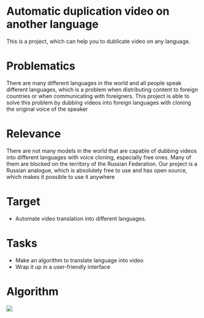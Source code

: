 # Automatic duplication video on another language

This is a project, which can help you to dublicate video on any language.

# Problematics

There are many different languages ​​in the world and all people speak different languages, which is a problem when distributing content to foreign countries or when communicating with foreigners. This project is able to solve this problem by dubbing videos into foreign languages ​​with cloning the original voice of the speaker

# Relevance

There are not many models in the world that are capable of dubbing videos into different languages ​​with voice cloning, especially free ones. Many of them are blocked on the territory of the Russian Federation. Our project is a Russian analogue, which is absolutely free to use and has open source, which makes it possible to use it anywhere

# Target

- Automate video translation into different languages.

# Tasks

- Make an algorithm to translate language into video
- Wrap it up in a user-friendly interface

# Algorithm

![](https://i.imgur.com/RbkfcuZ.png)
